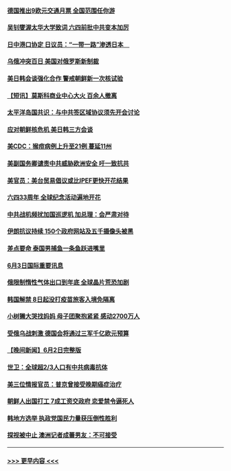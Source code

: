 #### [德国推出9欧元交通月票 全国范围任你游](../pages/prog202/a103446198.md?t=06040801) 
#### [吴钊燮渥太华大学致词 六四前批中共变本加厉](../pages/prog202/a103446092.md?t=06040801) 
#### [日中港口协定 日议员：“一带一路”渗透日本　](../pages/prog202/a103446096.md?t=06040801) 
#### [乌俄冲突百日 美国对俄罗斯新制裁](../pages/prog202/a103446104.md?t=06040801) 
#### [美日韩会谈强化合作 警戒朝鲜新一次核试验](../pages/prog202/a103446109.md?t=06040801) 
#### [【短讯】莫斯科商业中心大火 百余人撤离](../pages/prog202/a103446106.md?t=06040801) 
#### [太平洋岛国共识：与中共签区域协议须先开会讨论](../pages/prog202/a103446122.md?t=06040801) 
#### [应对朝鲜核危机 美日韩三方会谈](../pages/prog202/a103446101.md?t=06040801) 
#### [美CDC：猴痘病例上升至21例 蔓延11州](../pages/prog202/a103445942.md?t=06040801) 
#### [美副国务卿谴责中共威胁欧洲安全 吁一致抗共](../pages/prog202/a103445936.md?t=06040801) 
#### [美官员：美台贸易倡议或比IPEF更快开花结果](../pages/prog202/a103445923.md?t=06040801) 
#### [六四33周年 全球纪念活动遍地开花](../pages/prog202/a103445924.md?t=06040801) 
#### [中共战机频扰加国巡逻机 加总理：会严肃对待](../pages/prog202/a103445827.md?t=06040801) 
#### [伊朗抗议持续 150个政府网站及五千摄像头被黑](../pages/prog202/a103445815.md?t=06040801) 
#### [差点要命 泰国男捕鱼一条鱼跃进嘴里](../pages/prog202/a103445799.md?t=06040801) 
#### [6月3日国际重要讯息](../pages/prog202/a103445783.md?t=06040801) 
#### [俄限制惰性气体出口到年底 全球晶片荒恐加剧](../pages/prog202/a103445763.md?t=06040801) 
#### [韩国解禁 8日起没打疫苗旅客入境免隔离](../pages/prog202/a103445659.md?t=06040801) 
#### [小树獭大哭找妈妈 母子团聚抱紧紧 感动2700万人](../pages/prog202/a103445658.md?t=06040801) 
#### [受俄乌战刺激 德国会将通过三军千亿欧元预算](../pages/prog202/a103445574.md?t=06040801) 
#### [【晚间新闻】6月2日完整版](../pages/prog202/a103445487.md?t=06040801) 
#### [世卫：全球超2/3人口有中共病毒抗体](../pages/prog202/a103445382.md?t=06040801) 
#### [美三位情报官员：普京曾接受晚期癌症治疗](../pages/prog202/a103445394.md?t=06040801) 
#### [朝鲜人出国打工 7成工资交政府 恋爱禁令逼死人](../pages/prog202/a103445376.md?t=06040801) 
#### [韩地方选举 执政党国民力量获压倒性胜利](../pages/prog202/a103445216.md?t=06040801) 
#### [探视被中止 澳洲记者成蕾男友：不可接受](../pages/prog202/a103445215.md?t=06040801) 

----
#### [ >>> 更早内容 <<< ](../indexes/prog202-earlier.md)
